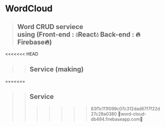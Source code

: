 # WordCloud
>## Word CRUD serviece <br> using (Front-end : 💧React💧 Back-end : 🔥Firebase🔥)

<<<<<<< HEAD
>   >## Service (making)
=======
>   >## Service
>>>>>>> 83f1c111f099c07c312dad67f7f22d27c28a0380
>   >   >💎word-cloud-db494.firebaseapp.com💎
